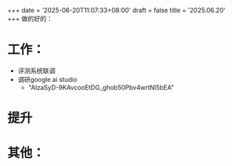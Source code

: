 +++
date = '2025-06-20T11:07:33+08:00'
draft = false
title = '2025.06.20'
+++
做的好的：


<!--more-->
# 工作：
- 评测系统联调
- 调研google ai studio
  - "AIzaSyD-9KAvcooEtDG_ghob50Pbv4wrtNl5bEA"

# 提升



# 其他：

